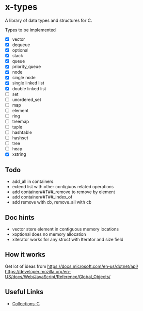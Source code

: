
# x-types

A library of data types and structures for C.

Types to be implemented

- [x] vector
- [x] dequeue
- [x] optional
- [x] stack
- [x] queue
- [x] priority_queue
- [x] node
- [x] single node
- [x] single linked list
- [x] double linked list
- [ ] set
- [ ] unordered_set
- [ ] map
- [ ] element
- [ ] ring
- [ ] treemap
- [ ] tuple
- [ ] hashtable
- [ ] hashset
- [ ] tree
- [ ] heap
- [x] xstring

## Todo

- add_all in containers
- extend list with other contigiuos related operations
- add container##T##_remove to remove by element
- add container##T##_index_of
- add remove with cb, remove_all with cb

## Doc hints

- vector store element in contiguous memory locations
- xoptional does no memory allocation
- xiterator works for any struct with Iterator and size field

## How it works 

Get lot of ideas from https://docs.microsoft.com/en-us/dotnet/api/ 
https://developer.mozilla.org/en-US/docs/Web/JavaScript/Reference/Global_Objects/

## Useful Links

 - [Collections-C](https://github.com/srdja/Collections-C)